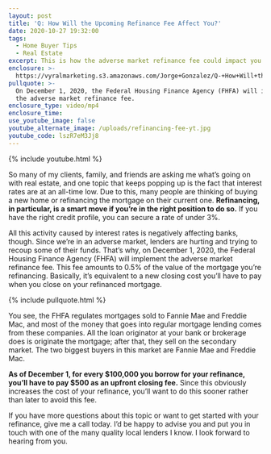 ```yaml
---
layout: post
title: 'Q: How Will the Upcoming Refinance Fee Affect You?'
date: 2020-10-27 19:32:00
tags:
  - Home Buyer Tips
  - Real Estate
excerpt: This is how the adverse market refinance fee could impact you soon.
enclosure: >-
  https://vyralmarketing.s3.amazonaws.com/Jorge+Gonzalez/Q-+How+Will+the+Upcoming+Refinance+Fee+Affect+You_.mp4
pullquote: >-
  On December 1, 2020, the Federal Housing Finance Agency (FHFA) will implement
  the adverse market refinance fee.
enclosure_type: video/mp4
enclosure_time:
use_youtube_image: false
youtube_alternate_image: /uploads/refinancing-fee-yt.jpg
youtube_code: lszR7eM3Jj8
---
```


{% include youtube.html %}

So many of my clients, family, and friends are asking me what’s going on with real estate, and one topic that keeps popping up is the fact that interest rates are at an all-time low. Due to this, many people are thinking of buying a new home or refinancing the mortgage on their current one. **Refinancing, in particular, is a smart move if you’re in the right position to do so.** If you have the right credit profile, you can secure a rate of under 3%.&nbsp;

All this activity caused by interest rates is negatively affecting banks, though. Since we’re in an adverse market, lenders are hurting and trying to recoup some of their funds. That’s why, on December 1, 2020, the Federal Housing Finance Agency (FHFA) will implement the adverse market refinance fee. This fee amounts to 0.5% of the value of the mortgage you’re refinancing. Basically, it’s equivalent to a new closing cost you’ll have to pay when you close on your refinanced mortgage.&nbsp;

{% include pullquote.html %}

You see, the FHFA regulates mortgages sold to Fannie Mae and Freddie Mac, and most of the money that goes into regular mortgage lending comes from these companies. All the loan originator at your bank or brokerage does is originate the mortgage; after that, they sell on the secondary market. The two biggest buyers in this market are Fannie Mae and Freddie Mac.&nbsp;

**As of December 1, for every $100,000 you borrow for your refinance, you’ll have to pay $500 as an upfront closing fee.** Since this obviously increases the cost of your refinance, you’ll want to do this sooner rather than later to avoid this fee.&nbsp;

If you have more questions about this topic or want to get started with your refinance, give me a call today. I’d be happy to advise you and put you in touch with one of the many quality local lenders I know. I look forward to hearing from you.